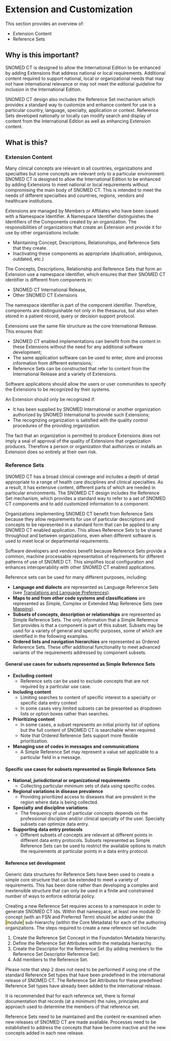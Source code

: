 # Extension and Customization

This section provides an overview of:

* Extension Content
* Reference Sets

## Why is this important?

SNOMED CT is designed to allow the International Edition to be enhanced by adding Extensions that address national or local requirements. Additional content required to support national, local or organizational needs that may not have international relevance or may not meet the editorial guideline for inclusion in the International Edition.

SNOMED CT design also includes the Reference Set mechanism which provides a standard way to customize and enhance content for use in a particular country, language, specialty, application or context. Reference Sets developed nationally or locally can modify search and display of content from the International Edition as well as enhancing Extension content.

## What is this?

### Extension Content

Many clinical concepts are relevant in all countries, organizations and specialties but some concepts are relevant only to a particular environment. SNOMED CT is designed to allow the International Edition to be enhanced by adding Extensions to meet national or local requirements without compromising the main body of SNOMED CT. This is intended to meet the needs of different specialties and countries, regions, vendors and healthcare institutions.

Extensions are managed by Members or Affiliates who have been issued with a Namespace Identifier. A Namespace Identifier distinguishes the Identifiers of the Components created by an organization. The responsibilities of organizations that create an Extension and provide it for use by other organizations include:

* Maintaining Concept, Descriptions, Relationships, and Reference Sets that they create.
* Inactivating these components as appropriate (duplication, ambiguous, outdated, etc.)

The Concepts, Descriptions, Relationship and Reference Sets that form an Extension use a namespace identifier, which ensures that their SNOMED CT identifier is different from components in:

* SNOMED CT International Release,
* Other SNOMED CT Extensions

The namespace identifier is part of the component identifier. Therefore, components are distinguishable not only in the thesaurus, but also when stored in a patient record, query or decision support protocol.

Extensions use the same file structure as the core International Release. This ensures that:

* SNOMED CT enabled implementations can benefit from the content in these Extensions without the need for any additional software development;
* The same application software can be used to enter, store and process information from different extensions;
* Reference Sets can be constructed that refer to content from the International Release and a variety of Extensions.

Software applications should allow the users or user communities to specify the Extensions to be recognized by their systems.

An Extension should only be recognized if:

* It has been supplied by SNOMED International or another organization authorized by SNOMED International to provide such Extensions;
* The recognizing organization is satisfied with the quality control procedures of the providing organization.

The fact that an organization is permitted to produce Extensions does not imply a seal of approval of the quality of Extensions that organization produces. Therefore a person or organization that authorizes or installs an Extension does so entirely at their own risk.

### Reference Sets

SNOMED CT has a broad clinical coverage and includes a depth of detail appropriate to a range of health care disciplines and clinical specialties. As a result, it has extensive content, different parts of which are needed in particular environments. The SNOMED CT design includes the Reference Set mechanism, which provides a standard way to refer to a set of SNOMED CT components and to add customized information to a component.

Organizations implementing SNOMED CT benefit from Reference Sets because they allow requirements for use of particular descriptions and concepts to be represented in a standard form that can be applied to any SNOMED CT enabled application. This allows Reference Sets to be shared throughout and between organizations, even when different software is used to meet local or departmental requirements.

Software developers and vendors benefit because Reference Sets provide a common, machine processable representation of requirements for different patterns of use of SNOMED CT. This simplifies local configuration and enhances interoperability with other SNOMED CT enabled applications.

Reference sets can be used for many different purposes, including:

* **Language and dialects** are represented as Language Reference Sets (see [Translations and Language Preferences](<../11 translations-and-language-preferences/>)).
* **Maps to and from other code systems and classifications** are represented as Simple, Complex or Extended Map Reference Sets (see [Mapping](<../12 mapping/>)).
* **Subsets of concepts, description or relationships** are represented as Simple Reference Sets. The only information that a Simple Reference Set provides is that a component is part of this subset. Subsets may be used for a variety of general and specific purposes, some of which are identified in the following examples.
* **Ordered lists and navigation hierarchies** are represented as Ordered Reference Sets. These offer additional functionality to meet advanced variants of the requirements addressed by component subsets.

#### General use cases for subsets represented as Simple Reference Sets

* **Excluding content**
  * Reference sets can be used to exclude concepts that are not required by a particular use case.
* **Including content**
  * Limiting searches to content of specific interest to a specialty or specific data entry context
  * In some cases very limited subsets can be presented as dropdown lists or option boxes rather than searches.
* **Prioritizing content**
  * In some cases, a subset represents an initial priority list of options but the full content of SNOMED CT is searchable when required.
  * Note that Ordered Reference Sets support more flexible prioritization.
* **Managing use of codes in messages and communications**
  * A Simple Reference Set may represent a value set applicable to a particular field in a message.

#### Specific use cases for subsets represented as Simple Reference Sets

* **National, jurisdictional or organizational requirements**
  * Collecting particular minimum sets of data using specific codes.
* **Regional variations in disease prevalence**
  * Providing prioritized access to diseases that are prevalent in the region where data is being collected.
* **Specialty and discipline variations**
  * The frequency of use of particular concepts depends on the professional discipline and/or clinical specialty of the user. Specialty subsets can optimize data entry.
* **Supporting data entry protocols**
  * Different subsets of concepts are relevant at different points in different data entry protocols. Subsets represented as Simple Reference Sets can be used to restrict the available options to match the requirements at particular points in a data entry protocol.

#### Reference set development

Generic data structures for Reference Sets have been used to create a simple core structure that can be extended to meet a variety of requirements. This has been done rather than developing a complex and inextensible structure that can only be used in a finite and constrained number of ways to enforce editorial policy.

Creating a new Reference Set requires access to a namespace in order to generate SNOMED CT Ids. Within that namespace, at least one module ID concept (with an FSN and Preferred Term) should be added under the <mark style="color:blue;">|</mark>module<mark style="color:blue;">|</mark> sub-hierarchy (within the Core Metadata) for each of the authoring organizations. The steps required to create a new reference set include:

1. Create the Reference Set Concept in the Foundation Metadata hierarchy.
2. Define the Reference Set Attributes within the metadata hierarchy.
3. Create the Descriptor for the Reference Set (by adding members to the Reference Set Descriptor Reference Set).
4. Add members to the Reference Set.

Please note that step 2 does not need to be performed if using one of the standard Reference Set types that have been predefined in the international release of SNOMED CT. The Reference Set Attributes for these predefined Reference Set types have already been added to the international release.

It is recommended that for each reference set, there is formal documentation that records (at a minimum) the rules, principles and approach used to determine the members of that reference set.

Reference Sets need to be maintained and the content re-examined when new releases of SNOMED CT are made available. Processes need to be established to address the concepts that have become inactive and the new concepts added in each new release.
